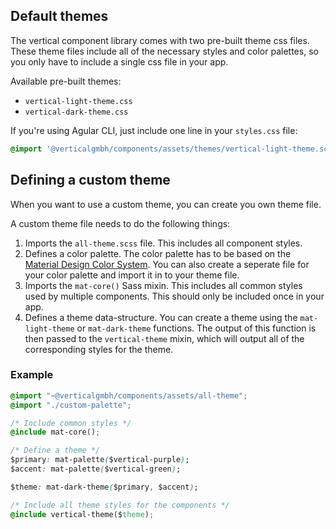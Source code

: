## Default themes

The vertical component library comes with two pre-built theme css files. These theme files include all of the necessary styles and color palettes, so you only have to include a single css file in your app.

Available pre-built themes:
- `vertical-light-theme.css`
- `vertical-dark-theme.css`

If you're using Agular CLI, just include one line in your `styles.css` file:

```css
@import '@verticalgmbh/components/assets/themes/vertical-light-theme.scss';
```

## Defining a custom theme

When you want to use a custom theme, you can create you own theme file.

A custom theme file needs to do the following things:
1. Imports the `all-theme.scss` file. This includes all component styles.
2. Defines a color palette. The color palette has to be based on the [Material Design Color System](https://material.io/design/color/#color-theme-creation). You can also create a seperate file for your color palette and import it in to your theme file.
3. Imports the `mat-core()` Sass mixin. This includes all common styles used by multiple components. This should only be included once in your app.
4. Defines a theme data-structure. You can create a theme using the `mat-light-theme` or `mat-dark-theme` functions. The output of this function is then passed to the `vertical-theme` mixin, which will output all of the corresponding styles for the theme.

### Example

```css
@import "~@verticalgmbh/components/assets/all-theme";
@import "./custom-palette";

/* Include common styles */
@include mat-core();

/* Define a theme */
$primary: mat-palette($vertical-purple);
$accent: mat-palette($vertical-green);

$theme: mat-dark-theme($primary, $accent);

/* Include all theme styles for the components */
@include vertical-theme($theme);
```